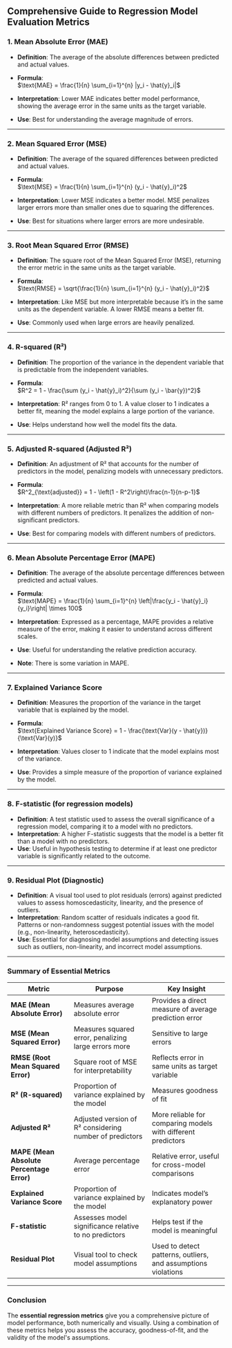 ## Comprehensive Guide to Regression Model Evaluation Metrics

### 1. **Mean Absolute Error (MAE)**

- **Definition**: The average of the absolute differences between predicted and actual values.
- **Formula**:  
  $\text{MAE} = \frac{1}{n} \sum_{i=1}^{n} |y_i - \hat{y}_i|$
  
- **Interpretation**: Lower MAE indicates better model performance, showing the average error in the same units as the target variable.
- **Use**: Best for understanding the average magnitude of errors.

---

### 2. **Mean Squared Error (MSE)**

- **Definition**: The average of the squared differences between predicted and actual values.
- **Formula**:  
  $\text{MSE} = \frac{1}{n} \sum_{i=1}^{n} (y_i - \hat{y}_i)^2$
  
- **Interpretation**: Lower MSE indicates a better model. MSE penalizes larger errors more than smaller ones due to squaring the differences.
- **Use**: Best for situations where larger errors are more undesirable.

---

### 3. **Root Mean Squared Error (RMSE)**

- **Definition**: The square root of the Mean Squared Error (MSE), returning the error metric in the same units as the target variable.
- **Formula**:  
  $\text{RMSE} = \sqrt{\frac{1}{n} \sum_{i=1}^{n} (y_i - \hat{y}_i)^2}$
  
- **Interpretation**: Like MSE but more interpretable because it’s in the same units as the dependent variable. A lower RMSE means a better fit.
- **Use**: Commonly used when large errors are heavily penalized.

---

### 4. **R-squared (R²)**

- **Definition**: The proportion of the variance in the dependent variable that is predictable from the independent variables.
- **Formula**:  
  $R^2 = 1 - \frac{\sum (y_i - \hat{y}_i)^2}{\sum (y_i - \bar{y})^2}$
  
- **Interpretation**: R² ranges from 0 to 1. A value closer to 1 indicates a better fit, meaning the model explains a large portion of the variance.
- **Use**: Helps understand how well the model fits the data.

---

### 5. **Adjusted R-squared (Adjusted R²)**

- **Definition**: An adjustment of R² that accounts for the number of predictors in the model, penalizing models with unnecessary predictors.
- **Formula**:  
  $R^2_{\text{adjusted}} = 1 - \left(1 - R^2\right)\frac{n-1}{n-p-1}$
  
- **Interpretation**: A more reliable metric than R² when comparing models with different numbers of predictors. It penalizes the addition of non-significant predictors.
- **Use**: Best for comparing models with different numbers of predictors.

---

### 6. **Mean Absolute Percentage Error (MAPE)**

- **Definition**: The average of the absolute percentage differences between predicted and actual values.
- **Formula**:  
  $\text{MAPE} = \frac{1}{n} \sum_{i=1}^{n} \left|\frac{y_i - \hat{y}_i}{y_i}\right| \times 100$
  
- **Interpretation**: Expressed as a percentage, MAPE provides a relative measure of the error, making it easier to understand across different scales.
- **Use**: Useful for understanding the relative prediction accuracy.
- **Note**: There is some variation in MAPE.
---

### 7. **Explained Variance Score**

- **Definition**: Measures the proportion of the variance in the target variable that is explained by the model.
- **Formula**:  
  $\text{Explained Variance Score} = 1 - \frac{\text{Var}(y - \hat{y})}{\text{Var}(y)}$
  
- **Interpretation**: Values closer to 1 indicate that the model explains most of the variance.
- **Use**: Provides a simple measure of the proportion of variance explained by the model.

---

### 8. **F-statistic (for regression models)**

- **Definition**: A test statistic used to assess the overall significance of a regression model, comparing it to a model with no predictors.
- **Interpretation**: A higher F-statistic suggests that the model is a better fit than a model with no predictors.
- **Use**: Useful in hypothesis testing to determine if at least one predictor variable is significantly related to the outcome.

---

### 9. **Residual Plot (Diagnostic)**

- **Definition**: A visual tool used to plot residuals (errors) against predicted values to assess homoscedasticity, linearity, and the presence of outliers.
- **Interpretation**: Random scatter of residuals indicates a good fit. Patterns or non-randomness suggest potential issues with the model (e.g., non-linearity, heteroscedasticity).
- **Use**: Essential for diagnosing model assumptions and detecting issues such as outliers, non-linearity, and incorrect model assumptions.

---

### **Summary of Essential Metrics**

| Metric                          | Purpose                                                 | Key Insight                                           |
|----------------------------------|---------------------------------------------------------|-------------------------------------------------------|
| **MAE (Mean Absolute Error)**    | Measures average absolute error                        | Provides a direct measure of average prediction error |
| **MSE (Mean Squared Error)**     | Measures squared error, penalizing large errors more   | Sensitive to large errors                             |
| **RMSE (Root Mean Squared Error)** | Square root of MSE for interpretability               | Reflects error in same units as target variable       |
| **R² (R-squared)**               | Proportion of variance explained by the model          | Measures goodness of fit                             |
| **Adjusted R²**                  | Adjusted version of R² considering number of predictors | More reliable for comparing models with different predictors |
| **MAPE (Mean Absolute Percentage Error)** | Average percentage error                           | Relative error, useful for cross-model comparisons   |
| **Explained Variance Score**     | Proportion of variance explained by the model          | Indicates model’s explanatory power                  |
| **F-statistic**                  | Assesses model significance relative to no predictors  | Helps test if the model is meaningful                 |
| **Residual Plot**                | Visual tool to check model assumptions                 | Used to detect patterns, outliers, and assumptions violations |

---

### **Conclusion**

The **essential regression metrics** give you a comprehensive picture of model performance, both numerically and visually. Using a combination of these metrics helps you assess the accuracy, goodness-of-fit, and the validity of the model's assumptions.
